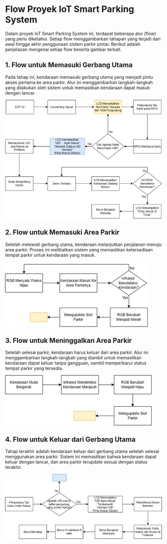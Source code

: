 # Flow Proyek IoT Smart Parking System

Dalam proyek IoT Smart Parking System ini, terdapat beberapa alur (flow) yang perlu diketahui. Setiap flow menggambarkan tahapan yang terjadi dari awal hingga akhir penggunaan sistem parkir pintar. Berikut adalah penjelasan mengenai setiap flow beserta gambar terkait.

## 1. Flow untuk Memasuki Gerbang Utama
Pada tahap ini, kendaraan memasuki gerbang utama yang menjadi pintu akses pertama ke area parkir. Alur ini menggambarkan langkah-langkah yang dilakukan oleh sistem untuk memastikan kendaraan dapat masuk dengan lancar.

![Flow Memasuki Gerbang Utama](https://github.com/YanStephen29/Project-IoT/blob/main/Proses_Week-2/gerbangdepan.drawio.png)

## 2. Flow untuk Memasuki Area Parkir
Setelah melewati gerbang utama, kendaraan melanjutkan perjalanan menuju area parkir. Proses ini melibatkan sistem yang memastikan ketersediaan tempat parkir untuk kendaraan yang masuk.

![Flow Memasuki Area Parkir](https://github.com/YanStephen29/Project-IoT/blob/main/Proses_Week-2/masuk_area.drawio.png)

## 3. Flow untuk Meninggalkan Area Parkir
Setelah selesai parkir, kendaraan harus keluar dari area parkir. Alur ini menggambarkan langkah-langkah yang diambil untuk memastikan kendaraan dapat keluar tanpa gangguan, sambil memperbarui status tempat parkir yang tersedia.

![Flow Meninggalkan Area Parkir](https://github.com/YanStephen29/Project-IoT/blob/main/Proses_Week-2/keluar_area_parkir.drawio.png)

## 4. Flow untuk Keluar dari Gerbang Utama
Tahap terakhir adalah kendaraan keluar dari gerbang utama setelah selesai menggunakan area parkir. Sistem ini memastikan bahwa kendaraan dapat keluar dengan lancar, dan area parkir terupdate sesuai dengan status terakhir.

![Flow Keluar dari Gerbang Utama](https://github.com/YanStephen29/Project-IoT/blob/main/Proses_Week-2/gerbangdepankeluar.drawio.png)
